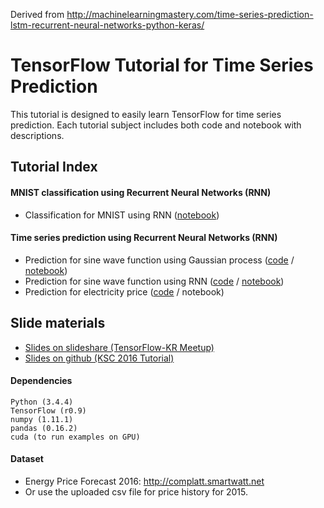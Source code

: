 Derived from http://machinelearningmastery.com/time-series-prediction-lstm-recurrent-neural-networks-python-keras/

# TensorFlow Tutorial for Time Series Prediction

This tutorial is designed to easily learn TensorFlow for time series prediction. 
Each tutorial subject includes both code and notebook with descriptions.

## Tutorial Index

#### MNIST classification using Recurrent Neural Networks (RNN)
- Classification for MNIST using RNN ([notebook](https://github.com/tgjeon/TensorFlow-Tutorials-for-Time-Series/blob/master/mnist-rnn.ipynb))

#### Time series prediction using Recurrent Neural Networks (RNN)

- Prediction for sine wave function using Gaussian process ([code](https://github.com/tgjeon/TensorFlow-Tutorials-for-Time-Series/blob/master/gp-for-sine-wave.py) / [notebook](https://github.com/tgjeon/TensorFlow-Tutorials-for-Time-Series/blob/master/gp-for-sine-wave.ipynb))
- Prediction for sine wave function using RNN ([code](https://github.com/tgjeon/TensorFlow-Tutorials-for-Time-Series/blob/master/lstm-for-sine-wave.py) / [notebook](https://github.com/tgjeon/TensorFlow-Tutorials-for-Time-Series/blob/master/lstm-for-sine-wave.ipynb))
- Prediction for electricity price ([code](https://github.com/tgjeon/TensorFlow-Tutorials-for-Time-Series/blob/master/lstm-for-epf.py) / notebook)

## Slide materials
- [Slides on slideshare (TensorFlow-KR Meetup)](http://www.slideshare.net/TaegyunJeon1/electricity-price-forecasting-with-recurrent-neural-networks)
- [Slides on github (KSC 2016 Tutorial)](https://github.com/tgjeon/TensorFlow-Tutorials-for-Time-Series/raw/master/KSC2016%20-%20Recurrent%20Neural%20Networks.pptx)

#### Dependencies

```
Python (3.4.4)
TensorFlow (r0.9)
numpy (1.11.1)
pandas (0.16.2)
cuda (to run examples on GPU)
```

#### Dataset

- Energy Price Forecast 2016: http://complatt.smartwatt.net
- Or use the uploaded csv file for price history for 2015.

